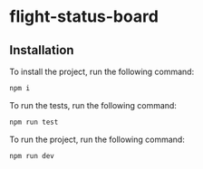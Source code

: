 # flight-status-board

## Installation

To install the project, run the following command:

```bash
npm i
```

To run the tests, run the following command:

```bash
npm run test
```

To run the project, run the following command:

```bash
npm run dev
```